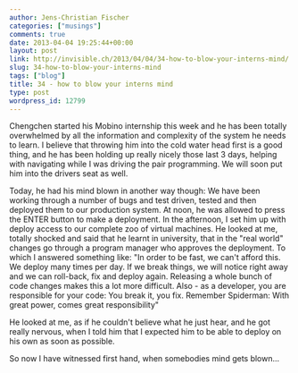 ```yaml
---
author: Jens-Christian Fischer
categories: ["musings"]
comments: true
date: 2013-04-04 19:25:44+00:00
layout: post
link: http://invisible.ch/2013/04/04/34-how-to-blow-your-interns-mind/
slug: 34-how-to-blow-your-interns-mind
tags: ["blog"]
title: 34 - how to blow your interns mind
type: post
wordpress_id: 12799
---
```


Chengchen started his Mobino internship this week and he has been totally overwhelmed by all the information and complexity of the system he needs to learn. I believe that throwing him into the cold water head first is a good thing, and he has been holding up really nicely those last 3 days, helping with navigating while I was driving the pair programming. We will soon put him into the drivers seat as well.

Today, he had his mind blown in another way though: We have been working through a number of bugs and test driven, tested and then deployed them to our production system. At noon, he was allowed to press the ENTER button to make a deployment. In the afternoon, I set him up with deploy access to our complete zoo of virtual machines. He looked at me, totally shocked and said that he learnt in university, that in the "real world" changes go through a program manager who approves the deployment. To which I answered something like: "In order to be fast, we can't afford this. We deploy many times per day. If we break things, we will notice right away and we can roll-back, fix and deploy again. Releasing a whole bunch of code changes makes this a lot more difficult. Also - as a developer, you are responsible for your code: You break it, you fix. Remember Spiderman: With great power, comes great responsibility"

He looked at me, as if he couldn't believe what he just hear, and he got really nervous, when I told him that I expected him to be able to deploy on his own as soon as possible.

So now I have witnessed first hand, when somebodies mind gets blown...
